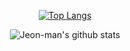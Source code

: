 <div align=center>

[![Top Langs](https://github-readme-stats.vercel.app/api/top-langs/?username=Jeon-man&layout=compact)](https://github.com/Jeon-man/github-readme-stats)


![Jeon-man's github stats](https://github-readme-stats.vercel.app/api?username=Jeon-man&show_icons=true&theme=dark&orgs=acme)

</div>
